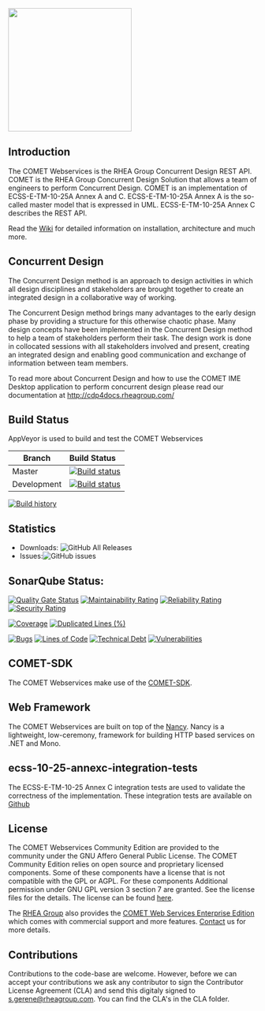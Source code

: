 <img src="https://github.com/RHEAGROUP/COMET-WebServices-Community-Edition/raw/master/COMET-Community-Edition.png" width="250">

## Introduction

The COMET Webservices is the RHEA Group Concurrent Design REST API. COMET is the RHEA Group Concurrent Design Solution that allows a team of engineers to perform Concurrent Design. COMET is an implementation of ECSS-E-TM-10-25A Annex A and C. ECSS-E-TM-10-25A Annex A is the so-called master model that is expressed in UML. ECSS-E-TM-10-25A Annex C describes the REST API. 

Read the [Wiki](https://github.com/RHEAGROUP/COMET-WebServices-Community-Edition/wiki) for detailed information on installation, architecture and much more.

## Concurrent Design

The Concurrent Design method is an approach to design activities in which all design disciplines and stakeholders are brought together to create an integrated design in a collaborative way of working.

The Concurrent Design method brings many advantages to the early design phase by providing a structure for this otherwise chaotic phase. Many design concepts have been implemented in the Concurrent Design method to help a team of stakeholders perform their task. The design work is done in collocated sessions with all stakeholders involved and present, creating an integrated design and enabling good communication and exchange of information between team members.

To read more about Concurrent Design and how to use the COMET IME Desktop application to perform concurrent design please read our documentation at http://cdp4docs.rheagroup.com/

## Build Status

AppVeyor is used to build and test the COMET Webservices

Branch | Build Status
------- | :------------
Master |  [![Build status](https://ci.appveyor.com/api/projects/status/7wmyvbgvdncq4sd9/branch/master?svg=true)](https://ci.appveyor.com/project/rheagroup/cdp4-webservices-community-edition/branch/master)
Development |  [![Build status](https://ci.appveyor.com/api/projects/status/7wmyvbgvdncq4sd9/branch/development?svg=true)](https://ci.appveyor.com/project/rheagroup/cdp4-webservices-community-edition/branch/development)

[![Build history](https://buildstats.info/appveyor/chart/rheagroup/cdp4-webservices-community-edition)](https://ci.appveyor.com/project/rheagroup/cdp4-webservices-community-edition/history)

## Statistics

  - Downloads: ![GitHub All Releases](https://img.shields.io/github/downloads/RHEAGROUP/CDP4-WebServices-Community-Edition/total.svg)
  - Issues:![GitHub issues](https://img.shields.io/github/issues/RHEAGROUP/CDP4-WebServices-Community-Edition.svg)

## SonarQube Status:
[![Quality Gate Status](https://sonarcloud.io/api/project_badges/measure?project=RHEAGROUP_CDP4-WebServices-Community-Edition&metric=alert_status)](https://sonarcloud.io/dashboard?id=RHEAGROUP_CDP4-WebServices-Community-Edition)
[![Maintainability Rating](https://sonarcloud.io/api/project_badges/measure?project=RHEAGROUP_CDP4-WebServices-Community-Edition&metric=sqale_rating)](https://sonarcloud.io/dashboard?id=RHEAGROUP_CDP4-WebServices-Community-Edition)
[![Reliability Rating](https://sonarcloud.io/api/project_badges/measure?project=RHEAGROUP_CDP4-WebServices-Community-Edition&metric=reliability_rating)](https://sonarcloud.io/dashboard?id=RHEAGROUP_CDP4-WebServices-Community-Edition)
[![Security Rating](https://sonarcloud.io/api/project_badges/measure?project=RHEAGROUP_CDP4-WebServices-Community-Edition&metric=security_rating)](https://sonarcloud.io/dashboard?id=RHEAGROUP_CDP4-WebServices-Community-Edition)

[![Coverage](https://sonarcloud.io/api/project_badges/measure?project=RHEAGROUP_CDP4-WebServices-Community-Edition&metric=coverage)](https://sonarcloud.io/dashboard?id=RHEAGROUP_CDP4-WebServices-Community-Edition)
[![Duplicated Lines (%)](https://sonarcloud.io/api/project_badges/measure?project=RHEAGROUP_CDP4-WebServices-Community-Edition&metric=duplicated_lines_density)](https://sonarcloud.io/dashboard?id=RHEAGROUP_CDP4-WebServices-Community-Edition)

[![Bugs](https://sonarcloud.io/api/project_badges/measure?project=RHEAGROUP_CDP4-WebServices-Community-Edition&metric=bugs)](https://sonarcloud.io/dashboard?id=RHEAGROUP_CDP4-WebServices-Community-Edition)
[![Lines of Code](https://sonarcloud.io/api/project_badges/measure?project=RHEAGROUP_CDP4-WebServices-Community-Edition&metric=ncloc)](https://sonarcloud.io/dashboard?id=RHEAGROUP_CDP4-WebServices-Community-Edition)
[![Technical Debt](https://sonarcloud.io/api/project_badges/measure?project=RHEAGROUP_CDP4-WebServices-Community-Edition&metric=sqale_index)](https://sonarcloud.io/dashboard?id=RHEAGROUP_CDP4-WebServices-Community-Edition)
[![Vulnerabilities](https://sonarcloud.io/api/project_badges/measure?project=RHEAGROUP_CDP4-WebServices-Community-Edition&metric=vulnerabilities)](https://sonarcloud.io/dashboard?id=RHEAGROUP_CDP4-WebServices-Community-Edition)


## COMET-SDK

The COMET Webservices make use of the [COMET-SDK](http://sdk.cdp4.org/).

## Web Framework

The COMET Webservices are built on top of the [Nancy](http://nancyfx.org/). Nancy is a lightweight, low-ceremony, framework for building HTTP based services on .NET and Mono. 

## ecss-10-25-annexc-integration-tests

The ECSS-E-TM-10-25 Annex C integration tests are used to validate the correctness of the implementation. These integration tests are available on [Github](https://github.com/RHEAGROUP/ecss-10-25-annexc-integration-tests)

## License

The COMET Webservices Community Edition are provided to the community under the GNU Affero General Public License. The COMET Community Edition relies on open source and proprietary licensed components. Some of these components have a license that is not compatible with the GPL or AGPL. For these components Additional permission under GNU GPL version 3 section 7 are granted. See the license files for the details. The license can be found [here](LICENSE).

The [RHEA Group](https://www.rheagroup.com) also provides the [COMET Web Services Enterprise Edition](https://github.com/RHEAGROUP/COMET-WebServices-Community-Edition/wiki/COMET-Web-Services-Enterprise-Edition) which comes with commercial support and more features. [Contact](https://www.rheagroup.com/contact) us for more details.

## Contributions

Contributions to the code-base are welcome. However, before we can accept your contributions we ask any contributor to sign the Contributor License Agreement (CLA) and send this digitaly signed to s.gerene@rheagroup.com. You can find the CLA's in the CLA folder.
